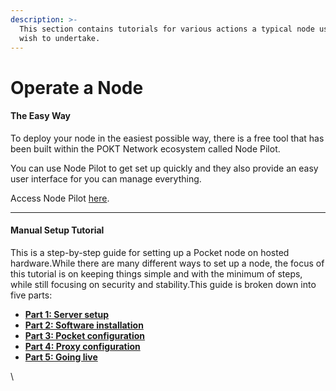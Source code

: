 ```yaml
---
description: >-
  This section contains tutorials for various actions a typical node user may
  wish to undertake.
---
```


# Operate a Node

#### The Easy Way <a href="#the-easy-way" id="the-easy-way"></a>

To deploy your node in the easiest possible way, there is a free tool that has been built within the POKT Network ecosystem called Node Pilot.&#x20;

You can use Node Pilot to get set up quickly and they also provide an easy user interface for you can manage everything.

Access Node Pilot [here](https://nodepilot.tech/).

***

#### Manual Setup Tutorial <a href="#manual-setup-tutorial" id="manual-setup-tutorial"></a>

This is a step-by-step guide for setting up a Pocket node on hosted hardware.While there are many different ways to set up a node, the focus of this tutorial is on keeping things simple and with the minimum of steps, while still focusing on security and stability.This guide is broken down into five parts:

* [**Part 1: Server setup**](manual-node-setup-guide/part-1-server-setup.md)
* [**Part 2: Software installation**](manual-node-setup-guide/part-2-software-installation.md)
* [**Part 3: Pocket configuration**](manual-node-setup-guide/part-3-pocket-configuration.md)
* [**Part 4: Proxy configuration**](manual-node-setup-guide/part-4-proxy-configuration.md)
* [**Part 5: Going live**](manual-node-setup-guide/part-5-going-live.md)

\
